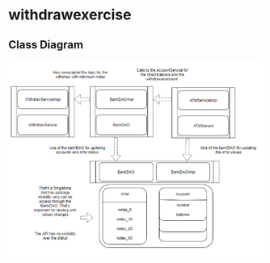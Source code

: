 # withdrawexercise

## Class Diagram

![alt text](https://github.com/jimenezict/withdrawexercise/blob/master/classdiagram.png)
